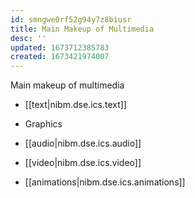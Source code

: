 ```yaml
---
id: smngwe0rf52g94y7z8biusr
title: Main Makeup of Multimedia
desc: ''
updated: 1673712385783
created: 1673421974007
---
```


Main makeup of multimedia


-   [[text|nibm.dse.ics.text]]

-   Graphics 

-   [[audio|nibm.dse.ics.audio]]

-   [[video|nibm.dse.ics.video]]

-   [[animations|nibm.dse.ics.animations]]
